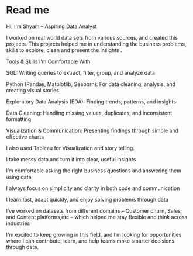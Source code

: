 # Read me

Hi, I'm Shyam – Aspiring Data Analyst

I worked on real world data sets from various sources, and created this projects.
This projects helped me in understanding the business problems, skills to explore, clean and present the insights .

Tools & Skills I’m Comfortable With:

 SQL: Writing queries to extract, filter, group, and analyze data

 Python (Pandas, Matplotlib, Seaborn): For data cleaning, analysis, and creating visual stories

 Exploratory Data Analysis (EDA): Finding trends, patterns, and insights

 Data Cleaning: Handling missing values, duplicates, and inconsistent formatting

 Visualization & Communication: Presenting findings through simple and effective charts

 I also used Tableau for Visualization and story telling.

I take messy data and turn it into clear, useful insights

I’m comfortable asking the right business questions and answering them using data

I always focus on simplicity and clarity in both code and communication

I learn fast, adapt quickly, and enjoy solving problems through data

I’ve worked on datasets from different domains – Customer churn, Sales, and Content platforms,etc – which helped me stay flexible and think across industries

I'm excited to keep growing in this field, and I’m looking for opportunities where I can contribute, learn, and help teams make smarter decisions through data.

